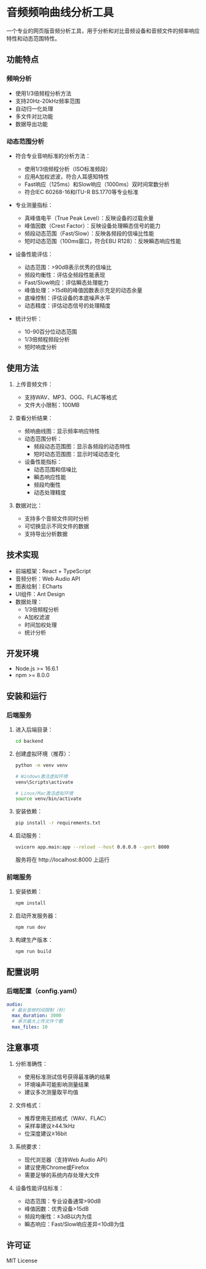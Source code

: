 # 音频频响曲线分析工具

一个专业的网页版音频分析工具，用于分析和对比音频设备和音频文件的频率响应特性和动态范围特性。

## 功能特点

### 频响分析
- 使用1/3倍频程分析方法
- 支持20Hz-20kHz频率范围
- 自动归一化处理
- 多文件对比功能
- 数据导出功能

### 动态范围分析
- 符合专业音响标准的分析方法：
  - 使用1/3倍频程分析（ISO标准频段）
  - 应用A加权滤波，符合人耳感知特性
  - Fast响应（125ms）和Slow响应（1000ms）双时间常数分析
  - 符合IEC 60268-16和ITU-R BS.1770等专业标准

- 专业测量指标：
  - 真峰值电平（True Peak Level）：反映设备的过载余量
  - 峰值因数（Crest Factor）：反映设备处理瞬态信号的能力
  - 频段动态范围（Fast/Slow）：反映各频段的信噪比性能
  - 短时动态范围（100ms窗口，符合EBU R128）：反映瞬态响应性能

- 设备性能评估：
  - 动态范围：>90dB表示优秀的信噪比
  - 频段均衡性：评估全频段性能表现
  - Fast/Slow响应：评估瞬态处理能力
  - 峰值处理：>15dB的峰值因数表示充足的动态余量
  - 底噪控制：评估设备的本底噪声水平
  - 动态精度：评估动态信号的处理精度

- 统计分析：
  - 10-90百分位动态范围
  - 1/3倍频程频段分析
  - 短时响度分析

## 使用方法

1. 上传音频文件：
   - 支持WAV、MP3、OGG、FLAC等格式
   - 文件大小限制：100MB

2. 查看分析结果：
   - 频响曲线图：显示频率响应特性
   - 动态范围分析：
     - 频段动态范围图：显示各频段的动态特性
     - 短时动态范围图：显示时域动态变化
   - 设备性能指标：
     - 动态范围和信噪比
     - 瞬态响应性能
     - 频段均衡性
     - 动态处理精度

3. 数据对比：
   - 支持多个音频文件同时分析
   - 可切换显示不同文件的数据
   - 支持导出分析数据

## 技术实现

- 前端框架：React + TypeScript
- 音频分析：Web Audio API
- 图表绘制：ECharts
- UI组件：Ant Design
- 数据处理：
  - 1/3倍频程分析
  - A加权滤波
  - 时间加权处理
  - 统计分析

## 开发环境

- Node.js >= 16.6.1
- npm >= 8.0.0

## 安装和运行

### 后端服务
1. 进入后端目录：
   ```bash
   cd backend
   ```

2. 创建虚拟环境（推荐）：
   ```bash
   python -m venv venv
   
   # Windows激活虚拟环境
   venv\Scripts\activate
   
   # Linux/Mac激活虚拟环境
   source venv/bin/activate
   ```

3. 安装依赖：
   ```bash
   pip install -r requirements.txt
   ```

4. 启动服务：
   ```bash
   uvicorn app.main:app --reload --host 0.0.0.0 --port 8000
   ```

   服务将在 http://localhost:8000 上运行

### 前端服务
1. 安装依赖：
   ```bash
   npm install
   ```

2. 启动开发服务器：
   ```bash
   npm run dev
   ```

3. 构建生产版本：
   ```bash
   npm run build
   ```

## 配置说明

### 后端配置（config.yaml）
```yaml
audio:
  # 最长音频时间限制（秒）
  max_duration: 3000
  # 单次最大上传文件个数
  max_files: 10
```

## 注意事项

1. 分析准确性：
   - 使用标准测试信号获得最准确的结果
   - 环境噪声可能影响测量结果
   - 建议多次测量取平均值

2. 文件格式：
   - 推荐使用无损格式（WAV、FLAC）
   - 采样率建议≥44.1kHz
   - 位深度建议≥16bit

3. 系统要求：
   - 现代浏览器（支持Web Audio API）
   - 建议使用Chrome或Firefox
   - 需要足够的系统内存处理大文件

4. 设备性能评估标准：
   - 动态范围：专业设备通常>90dB
   - 峰值因数：优秀设备>15dB
   - 频段均衡性：±3dB以内为佳
   - 瞬态响应：Fast/Slow响应差异<10dB为佳

## 许可证

MIT License
